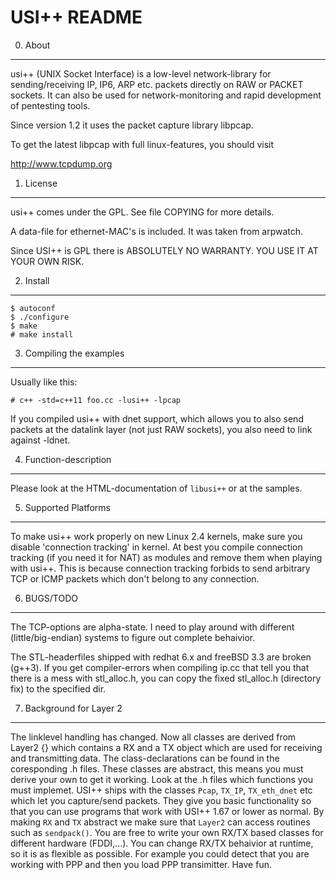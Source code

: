 USI++ README
============

0. About
--------

usi++ (UNIX Socket Interface) is a low-level network-library for sending/receiving
IP, IP6, ARP etc. packets directly on RAW or PACKET sockets. It can also be used for
network-monitoring and rapid development of pentesting tools.

Since version 1.2 it uses the packet capture library libpcap.

To get the latest libpcap with full linux-features, you should visit

http://www.tcpdump.org

1. License
----------

usi++ comes under the GPL. See file COPYING for more
details.

A data-file for ethernet-MAC's is included. It was taken from
arpwatch.

Since USI++ is GPL there is ABSOLUTELY NO WARRANTY. YOU USE IT AT YOUR OWN RISK.

2. Install
----------


    $ autoconf
    $ ./configure
    $ make
    # make install


3. Compiling the examples
-------------------------

Usually like this:

    # c++ -std=c++11 foo.cc -lusi++ -lpcap

If you compiled usi++ with dnet support, which allows you to also
send packets at the datalink layer (not just RAW sockets), you also need to
link against -ldnet.


4. Function-description
-----------------------

Please look at the HTML-documentation of `libusi++` or at the samples.


5. Supported Platforms
----------------------

To make usi++ work properly on new Linux 2.4 kernels,
make sure you disable 'connection tracking' in kernel.
At best you compile connection tracking (if you need it for NAT)
as modules and remove them when playing with usi++.
This is because connection tracking forbids to send arbitrary
TCP or ICMP packets which don't belong to any connection.


6. BUGS/TODO
------------

The TCP-options are alpha-state. I need to play around with different
(little/big-endian) systems to figure out complete behaivior.

The STL-headerfiles shipped with redhat 6.x and freeBSD 3.3 are broken (g++3).
If you get compiler-errors when compiling ip.cc that tell you that there is
a mess with stl_alloc.h, you can copy the fixed stl_alloc.h (directory fix)
to the specified dir.


7. Background for Layer 2
-------------------------

The linklevel handling has changed. Now all classes are derived from
Layer2 {} which contains a RX and a TX object which are used for
receiving and transmitting data. The class-declarations can be found
in the coresponding .h files. These classes are abstract, this means
you must derive your own to get it working. Look at the .h files
which functions you must implemet. USI++ ships with the classes
`Pcap`, `TX_IP`, `TX_eth_dnet` etc which let you capture/send packets. They give you
basic functionality so that you can use programs that work with USI++ 1.67 or
lower as normal.
By making `RX` and `TX` abstract we make sure that `Layer2` can access
routines such as `sendpack()`. You are free to write your own RX/TX based
classes for different hardware (FDDI,...). You can change RX/TX behaivior at runtime,
so it is as flexible as possible. For example you could detect that you are
working with PPP and then you load PPP transimitter.
Have fun.


